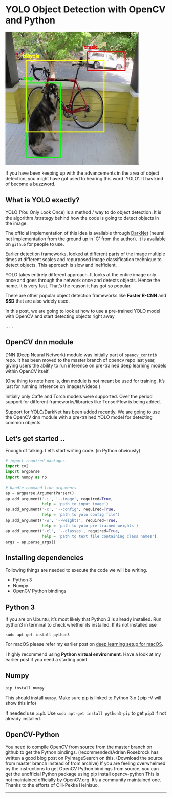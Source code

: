 # YOLO Object Detection with OpenCV and Python

![img-01]

If you have been keeping up with the advancements in the area of object detection, you might have got used to hearing this word 'YOLO'. It has kind of become a buzzword.

## What is YOLO exactly?

YOLO (You Only Look Once) is a method / way to do object detection. It is the algorithm /strategy behind how the code is going to detect objects in the image.

The official implementation of this idea is available through [DarkNet][01] (neural net implementation from the ground up in 'C' from the author). It is available on `github` for people to use.

Earlier detection frameworks, looked at different parts of the image multiple times at different scales and repurposed image classification technique to detect objects. This approach is slow and inefficient.

YOLO takes entirely different approach. It looks at the entire image only once and goes through the network once and detects objects. Hence the name. It is very fast. That’s the reason it has got so popular. 

There are other popular object detection frameworks like **Faster R-CNN** and **SSD** that are also widely used. 

In this post, we are going to look at how to use a pre-trained YOLO model with OpenCV and start detecting objects right away

.. . .

## OpenCV dnn module

DNN (Deep Neural Network) module was initially part of `opencv_contrib` repo. It has been moved to the master branch of opencv repo last year, giving users the ability to run inference on pre-trained deep learning models within OpenCV itself. 

(One thing to note here is, dnn module is not meant be used for training. It’s just for running inference on images/videos.)

Initially only Caffe and Torch models were supported. Over the period support for different frameworks/libraries like TensorFlow is being added. 

Support for YOLO/DarkNet has been added recently. We are going to use the OpenCV dnn module with a pre-trained YOLO model for detecting common objects.

## Let’s get started ..

Enough of talking. Let’s start writing code. (in Python obviously)

```py
# import required packages
import cv2
import argparse
import numpy as np

# handle command line arguments
ap = argparse.ArgumentParser()
ap.add_argument('-i', '--image', required=True,
                help = 'path to input image')
ap.add_argument('-c', '--config', required=True,
                help = 'path to yolo config file')
ap.add_argument('-w', '--weights', required=True,
                help = 'path to yolo pre-trained weights')
ap.add_argument('-cl', '--classes', required=True,
                help = 'path to text file containing class names')
args = ap.parse_args()
```

## Installing dependencies

Following things are needed to execute the code we will be writing.

- Python 3
- Numpy
- OpenCV Python bindings

## Python 3

If you are on Ubuntu, it’s most likely that Python 3 is already installed. Run python3 in terminal to check whether its installed. If its not installed use

```
sudo apt-get install python3
```

For macOS please refer my earlier post on [deep learning setup for macOS][02].

I highly recommend using **Python virtual environment**. Have a look at my earlier post if you need a starting point.

## Numpy

```
pip install numpy
```

This should install `numpy`. Make sure pip is linked to Python 3.x ( pip -V will show this info)

If needed use `pip3`. Use `sudo apt-get install python3-pip` to get `pip3` if not already installed.

## OpenCV-Python

You need to compile OpenCV from source from the master branch on github to get the Python bindings. (recommended)Adrian Rosebrock has written a good blog post on PyImageSearch on this. (Download the source from master branch instead of from archive) If you are feeling overwhelmed by the instructions to get OpenCV Python bindings from source, you can get the unofficial Python package using pip install opencv-python This is not maintained officially by OpenCV.org. It’s a community maintained one. Thanks to the efforts of Olli-Pekka Heinisuo.


----

[02]: http://www.arunponnusamy.com/deep-learning-setup-macos.html
[01]: https://pjreddie.com/darknet/
[img-01]: img/yolo-object-detection.jpg (Image Source: DarkNet github repo)
[source]: https://www.arunponnusamy.com/yolo-object-detection-opencv-python.html